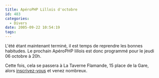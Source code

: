 ```yaml
---
title: ApéroPHP Lillois d'octobre
id: 483
categories:
  - Divers
date: 2005-09-22 10:54:19
tags:
---
```


L'été étant maintenant terminé, il est temps de reprendre les bonnes habitudes. Le prochain ApéroPHP lillois est donc programmé pour le jeudi 06 octobre à 20h.

Cette fois, cela se passera à La Taverne Flamande, 15 place de la Gare, alors [inscrivez-vous](http://www.aperophp.net/apero.php?id=138) et venez nombreux.